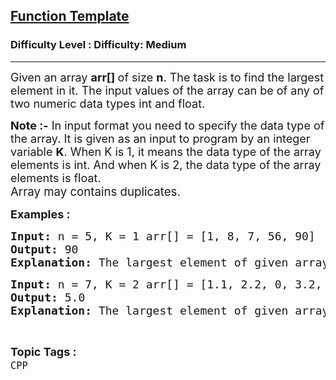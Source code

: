 <h2><a href="https://www.geeksforgeeks.org/problems/function-template/1?page=1&difficulty=Medium&status=unsolved,attempted&sortBy=accuracy">Function Template</a></h2><h3>Difficulty Level : Difficulty: Medium</h3><hr><div class="problems_problem_content__Xm_eO"><p><span style="font-size: 18px;">Given an array <strong>a</strong><strong>rr[] </strong>of size <strong>n</strong>. The task is to find the largest element in it. The input values of the array can be of any of two numeric data types&nbsp;int and float.</span></p>
<p><span style="font-size: 18px;"><strong>Note :-</strong> In input format you need to specify the data type of the array. It is given as an input to program by an integer variable <strong>K</strong>. When K is 1, it means the data type of the array elements is int. And when K is 2, the data type of the array elements is float.<br></span><span style="font-size: 14pt;">Array may contains duplicates.<br></span></p>
<p><span style="font-size: 14pt;"><strong style="font-size: 18px;">Examples :<br></strong></span></p>
<pre><span style="font-size: 14pt;"><span style="font-size: 18px;"><strong>Input:&nbsp;</strong>n = 5, K = 1 arr[] = [1, 8, 7, 56, 90]</span><br style="font-family: -apple-system, BlinkMacSystemFont, 'Segoe UI', Roboto, Oxygen, Ubuntu, Cantarell, 'Open Sans', 'Helvetica Neue', sans-serif; font-size: medium; white-space: normal;"><strong style="font-size: 18px;">Output:&nbsp;</strong><span style="font-size: 18px;">90</span><br style="font-family: -apple-system, BlinkMacSystemFont, 'Segoe UI', Roboto, Oxygen, Ubuntu, Cantarell, 'Open Sans', 'Helvetica Neue', sans-serif; font-size: medium; white-space: normal;"><span style="font-size: 18px;"><strong>Explanation:&nbsp;</strong>The largest element of given array is 90.</span></span></pre>
<pre><span style="font-size: 18px;"><strong>Input: </strong>n = 7, K = 2 arr[] = [1.1, 2.2, 0, 3.2, 2.7, 4.6, 5.0] <br></span><span style="font-size: 18px;"><strong>Output: </strong>5.0 <br></span><span style="font-size: 18px;"><strong>Explanation: </strong>The largest element of given array is 5.</span><span style="font-size: 18px;"> </span></pre></div><br><p><span style=font-size:18px><strong>Topic Tags : </strong><br><code>CPP</code>&nbsp;